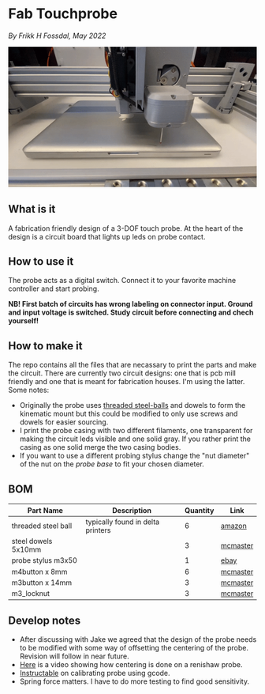 # Fab Touchprobe 
*By Frikk H Fossdal, May 2022*

![](./img/hotplate_probe.gif)

## What is it

A fabrication friendly design of a 3-DOF touch probe. At the heart of the design is a circuit board that lights up leds on probe contact. 

## How to use it

The probe acts as a digital switch. Connect it to your favorite machine controller and start probing. 

**NB! First batch of circuits has wrong labeling on connector input. Ground and input voltage is switched. Study circuit before connecting and chech yourself!**

## How to make it

The repo contains all the files that are necassary to print the parts and make the circuit. There are currently two circuit designs: one that is pcb mill friendly and one that is meant for fabrication houses. I'm using the latter. Some notes: 

- Originally the probe uses [threaded steel-balls]() and dowels to form the kinematic mount but this could be modified to only use screws and dowels for easier sourcing.
- I print the probe casing with two different filaments, one transparent for making the circuit leds visible and one solid gray. If you rather print the casing as one solid merge the two casing bodies. 
- If you want to use a different probing stylus change the "nut diameter" of the nut on the *probe base* to fit your chosen diameter. 

## BOM

| **Part Name**       | **Description**                   | **Quantity** | **Link**                                                                                  |
|---------------------|-----------------------------------|--------------|-------------------------------------------------------------------------------------------|
| threaded steel ball | typically found in delta printers | 6            | [amazon](https://www.amazon.com/Bolsen-Threaded-Kossel-3D-Printer-Magnetic/dp/B07HQ72H1R) |
| steel dowels 5x10mm |                                   | 3            | [mcmaster](https://www.mcmaster.com/93600a511/)                                           |
| probe stylus m3x50  |                                   | 1            | [ebay](https://www.ebay.com/itm/132811711640)                                             |
| m4button x 8mm      |                                   | 6            | [mcmaster](https://www.mcmaster.com/93600a511/)                                           |
| m3button x 14mm     |                                   | 3            | [mcmaster](https://www.mcmaster.com/92095A168/)                                           |
| m3_locknut          |                                   | 3            | [mcmaster](https://www.mcmaster.com/90576A102/)                                           |

## Develop notes 

- After discussing with Jake we agreed that the design of the probe needs to be modified with some way of offsetting the centering of the probe. Revision will follow in near future. 
- [Here](https://www.youtube.com/watch?v=ZvX3S8Ky3Ok) is a video showing how centering is done on a renishaw probe.
- [Instructable](https://www.instructables.com/CNC-Touch-Probe-Calibration/) on calibrating probe using gcode.
- Spring force matters. I have to do more testing to find good sensitivity.
